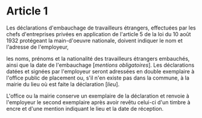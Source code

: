 # Article 1

Les déclarations d'embauchage de travailleurs étrangers, effectuées par les chefs d'entreprises privées en application de l'article 5 de la loi du 10 août 1932 protégeant la main-d'oeuvre nationale, doivent indiquer le nom et l'adresse de l'employeur,

les noms, prénoms et la nationalité des travailleurs étrangers embauchés, ainsi que la date de l'embauchage [*mentions obligatoires*]. Les déclarations datées et signées par l'employeur seront adressées en double exemplaire à l'office public de placement ou, s'il n'en existe pas dans la commune, à la mairie du lieu où est faite la déclaration [*lieu*].

L'office ou la mairie conserve un exemplaire de la déclaration et renvoie à l'employeur le second exemplaire après avoir revêtu celui-ci d'un timbre à encre et d'une mention indiquant le lieu et la date de réception.
